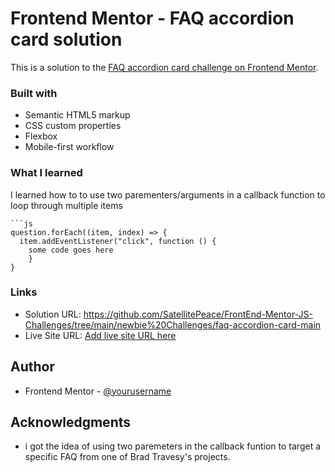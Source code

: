 # Frontend Mentor - FAQ accordion card solution

This is a solution to the [FAQ accordion card challenge on Frontend Mentor](https://www.frontendmentor.io/challenges/faq-accordion-card-XlyjD0Oam).

### Built with

- Semantic HTML5 markup
- CSS custom properties
- Flexbox
- Mobile-first workflow

### What I learned

I learned how to to use two parementers/arguments in a callback function to loop through multiple items

````
```js
question.forEach((item, index) => {
  item.addEventListener("click", function () {
    some code goes here
    }
}
````

### Links

- Solution URL: https://github.com/SatellitePeace/FrontEnd-Mentor-JS-Challenges/tree/main/newbie%20Challenges/faq-accordion-card-main
- Live Site URL: [Add live site URL here](https://your-live-site-url.com)

## Author

- Frontend Mentor - [@yourusername](https://www.frontendmentor.io/profile/yourusername)

## Acknowledgments

- i got the idea of using two paremeters in the callback funtion to target a specific FAQ from one of Brad Travesy's projects.
